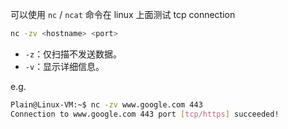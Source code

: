 可以使用 `nc` / `ncat` 命令在 linux 上面测试 tcp connection

```bash
nc -zv <hostname> <port>
```

- `-z`：仅扫描不发送数据。
- `-v`：显示详细信息。

e.g.

```bash
Plain@Linux-VM:~$ nc -zv www.google.com 443
Connection to www.google.com 443 port [tcp/https] succeeded!
```

